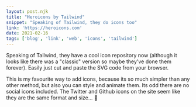 ```yaml
---
layout: post.njk
title: "Heroicons by Tailwind"
snippet: "Speaking of Tailwind, they do icons too"
link: 'https://heroicons.com'
date: 2021-02-16
tags: ['blog', 'link', 'web', 'icons', 'tailwind']
---
```


Speaking of Tailwind, they have a cool icon repository now (although it looks like there was a "classic" version so maybe they've done them forever). Easily just cut and paste the SVG code from your browser.

This is my favourite way to add icons, because its so much simpler than any other method, but also you can style and animate them. Its odd there are no social icons included. The Twitter and Github icons on the site seem like they are the same format and size... 👀
